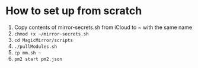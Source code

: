 # How to set up from scratch

1. Copy contents of mirror-secrets.sh from iCloud to ~ with the same name
1. `chmod +x ~/mirror-secrets.sh`
1. `cd MagicMirror/scripts`
1. `./pullModules.sh`
1. `cp mm.sh ~`
1. `pm2 start pm2.json`
